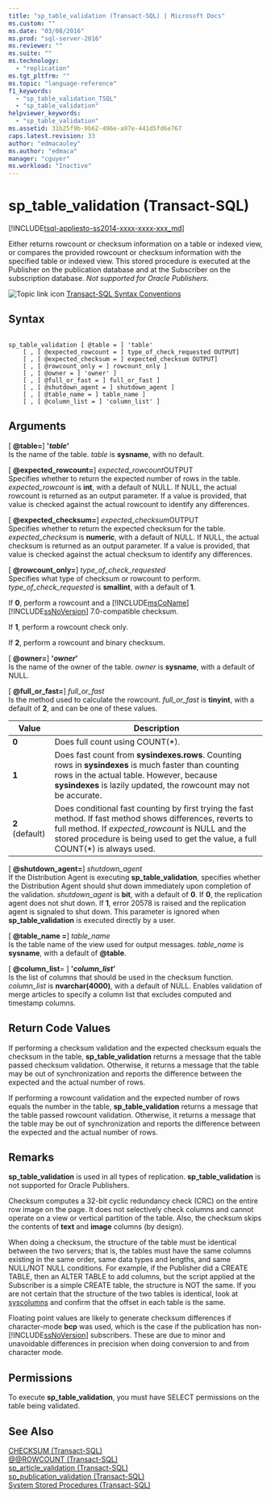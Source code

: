 ```yaml
---
title: "sp_table_validation (Transact-SQL) | Microsoft Docs"
ms.custom: ""
ms.date: "03/08/2016"
ms.prod: "sql-server-2016"
ms.reviewer: ""
ms.suite: ""
ms.technology: 
  - "replication"
ms.tgt_pltfrm: ""
ms.topic: "language-reference"
f1_keywords: 
  - "sp_table_validation_TSQL"
  - "sp_table_validation"
helpviewer_keywords: 
  - "sp_table_validation"
ms.assetid: 31b25f9b-9b62-496e-a97e-441d5fd6e767
caps.latest.revision: 33
author: "edmacauley"
ms.author: "edmaca"
manager: "cguyer"
ms.workload: "Inactive"
---
```

# sp_table_validation (Transact-SQL)
[!INCLUDE[tsql-appliesto-ss2014-xxxx-xxxx-xxx_md](../../includes/tsql-appliesto-ss2014-xxxx-xxxx-xxx-md.md)]

  Either returns rowcount or checksum information on a table or indexed view, or compares the provided rowcount or checksum information with the specified table or indexed view. This stored procedure is executed at the Publisher on the publication database and at the Subscriber on the subscription database. *Not supported for Oracle Publishers*.  
  
 ![Topic link icon](../../database-engine/configure-windows/media/topic-link.gif "Topic link icon") [Transact-SQL Syntax Conventions](../../t-sql/language-elements/transact-sql-syntax-conventions-transact-sql.md)  
  
## Syntax  
  
```  
  
sp_table_validation [ @table = ] 'table'  
    [ , [ @expected_rowcount = ] type_of_check_requested OUTPUT]  
    [ , [ @expected_checksum = ] expected_checksum OUTPUT]  
    [ , [ @rowcount_only = ] rowcount_only ]  
    [ , [ @owner = ] 'owner' ]  
    [ , [ @full_or_fast = ] full_or_fast ]  
    [ , [ @shutdown_agent = ] shutdown_agent ]  
    [ , [ @table_name = ] table_name ]  
    [ , [ @column_list = ] 'column_list' ]  
```  
  
## Arguments  
 [ **@table=**] **'***table***'**  
 Is the name of the table. *table* is **sysname**, with no default.  
  
 [ **@expected_rowcount=**] *expected_rowcount*OUTPUT  
 Specifies whether to return the expected number of rows in the table. *expected_rowcount* is **int**, with a default of NULL. If NULL, the actual rowcount is returned as an output parameter. If a value is provided, that value is checked against the actual rowcount to identify any differences.  
  
 [ **@expected_checksum=**] *expected_checksum*OUTPUT  
 Specifies whether to return the expected checksum for the table. *expected_checksum* is **numeric**, with a default of NULL. If NULL, the actual checksum is returned as an output parameter. If a value is provided, that value is checked against the actual checksum to identify any differences.  
  
 [ **@rowcount_only=**] *type_of_check_requested*  
 Specifies what type of checksum or rowcount to perform. *type_of_check_requested* is **smallint**, with a default of **1**.  
  
 If **0**, perform a rowcount and a [!INCLUDE[msCoName](../../includes/msconame-md.md)] [!INCLUDE[ssNoVersion](../../includes/ssnoversion-md.md)] 7.0-compatible checksum.  
  
 If **1**, perform a rowcount check only.  
  
 If **2**, perform a rowcount and binary checksum.  
  
 [ **@owner=**] **'***owner***'**  
 Is the name of the owner of the table. *owner* is **sysname**, with a default of NULL.  
  
 [ **@full_or_fast=**] *full_or_fast*  
 Is the method used to calculate the rowcount. *full_or_fast* is **tinyint**, with a default of **2**, and can be one of these values.  
  
|Value|Description|  
|-----------|-----------------|  
|**0**|Does full count using COUNT(*).|  
|**1**|Does fast count from **sysindexes.rows**. Counting rows in **sysindexes** is much faster than counting rows in the actual table. However, because **sysindexes** is lazily updated, the rowcount may not be accurate.|  
|**2** (default)|Does conditional fast counting by first trying the fast method. If fast method shows differences, reverts to full method. If *expected_rowcount* is NULL and the stored procedure is being used to get the value, a full COUNT(*) is always used.|  
  
 [ **@shutdown_agent=**] *shutdown_agent*  
 If the Distribution Agent is executing **sp_table_validation**, specifies whether the Distribution Agent should shut down immediately upon completion of the validation. *shutdown_agent* is **bit**, with a default of **0**. If **0**, the replication agent does not shut down. If **1**, error 20578 is raised and the replication agent is signaled to shut down. This parameter is ignored when **sp_table_validation** is executed directly by a user.  
  
 [ **@table_name =**] *table_name*  
 Is the table name of the view used for output messages. *table_name* is **sysname**, with a default of **@table**.  
  
 [ **@column_list**= ] **'***column_list***'**  
 Is the list of columns that should be used in the checksum function. *column_list* is **nvarchar(4000)**, with a default of NULL. Enables validation of merge articles to specify a column list that excludes computed and timestamp columns.  
  
## Return Code Values  
 If performing a checksum validation and the expected checksum equals the checksum in the table, **sp_table_validation** returns a message that the table passed checksum validation. Otherwise, it returns a message that the table may be out of synchronization and reports the difference between the expected and the actual number of rows.  
  
 If performing a rowcount validation and the expected number of rows equals the number in the table, **sp_table_validation** returns a message that the table passed rowcount validation. Otherwise, it returns a message that the table may be out of synchronization and reports the difference between the expected and the actual number of rows.  
  
## Remarks  
 **sp_table_validation** is used in all types of replication. **sp_table_validation** is not supported for Oracle Publishers.  
  
 Checksum computes a 32-bit cyclic redundancy check (CRC) on the entire row image on the page. It does not selectively check columns and cannot operate on a view or vertical partition of the table. Also, the checksum skips the contents of **text** and **image** columns (by design).  
  
 When doing a checksum, the structure of the table must be identical between the two servers; that is, the tables must have the same columns existing in the same order, same data types and lengths, and same NULL/NOT NULL conditions. For example, if the Publisher did a CREATE TABLE, then an ALTER TABLE to add columns, but the script applied at the Subscriber is a simple CREATE table, the structure is NOT the same. If you are not certain that the structure of the two tables is identical, look at [syscolumns](../../relational-databases/system-compatibility-views/sys-syscolumns-transact-sql.md) and confirm that the offset in each table is the same.  
  
 Floating point values are likely to generate checksum differences if character-mode **bcp** was used, which is the case if the publication has non-[!INCLUDE[ssNoVersion](../../includes/ssnoversion-md.md)] subscribers. These are due to minor and unavoidable differences in precision when doing conversion to and from character mode.  
  
## Permissions  
 To execute **sp_table_validation**, you must have SELECT permissions on the table being validated.  
  
## See Also  
 [CHECKSUM &#40;Transact-SQL&#41;](../../t-sql/functions/checksum-transact-sql.md)   
 [@@ROWCOUNT &#40;Transact-SQL&#41;](../../t-sql/functions/rowcount-transact-sql.md)   
 [sp_article_validation &#40;Transact-SQL&#41;](../../relational-databases/system-stored-procedures/sp-article-validation-transact-sql.md)   
 [sp_publication_validation &#40;Transact-SQL&#41;](../../relational-databases/system-stored-procedures/sp-publication-validation-transact-sql.md)   
 [System Stored Procedures &#40;Transact-SQL&#41;](../../relational-databases/system-stored-procedures/system-stored-procedures-transact-sql.md)  
  
  
